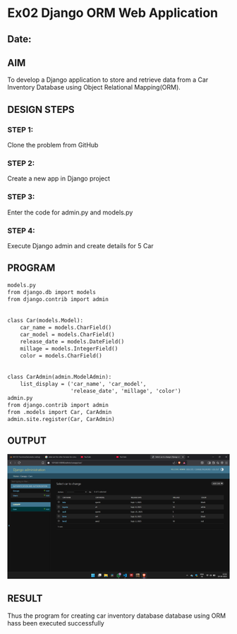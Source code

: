 # Ex02 Django ORM Web Application
## Date: 

## AIM
To develop a Django application to store and retrieve data from a Car Inventory Database using Object Relational Mapping(ORM).

## DESIGN STEPS

### STEP 1:
Clone the problem from GitHub

### STEP 2:
Create a new app in Django project

### STEP 3:
Enter the code for admin.py and models.py

### STEP 4:
Execute Django admin and create details for 5 Car 

## PROGRAM
```
models.py
from django.db import models
from django.contrib import admin


class Car(models.Model):
    car_name = models.CharField()
    car_model = models.CharField()
    release_date = models.DateField()
    millage = models.IntegerField()
    color = models.CharField()


class CarAdmin(admin.ModelAdmin):
    list_display = ('car_name', 'car_model',
                    'release_date', 'millage', 'color')
admin.py
from django.contrib import admin
from .models import Car, CarAdmin
admin.site.register(Car, CarAdmin)
```
## OUTPUT
![alt text](<Screenshot 2025-09-19 133252.png>)



## RESULT
Thus the program for creating car inventory database database using ORM hass been executed successfully
